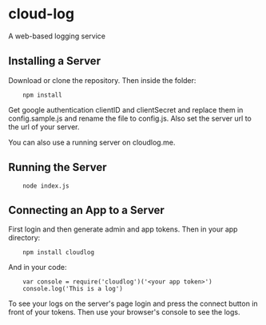 # cloud-log
A web-based logging service

## Installing a Server
Download or clone the repository. Then inside the folder:
```
    npm install
```
Get google authentication clientID and clientSecret and replace them in config.sample.js and rename the file to config.js. Also set the server url to the url of your server.

You can also use a running server on cloudlog.me.

## Running the Server
```
    node index.js
```

## Connecting an App to a Server
First login and then generate admin and app tokens.
Then in your app directory:
```
    npm install cloudlog
```
And in your code:
```
    var console = require('cloudlog')('<your app token>')
    console.log('This is a log')
```
To see your logs on the server's page login and press the connect button in front of your tokens. Then use your browser's console to see the logs. 
